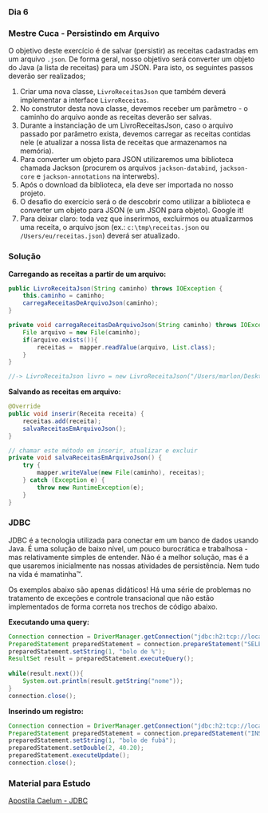 ### Dia 6

### Mestre Cuca - Persistindo em Arquivo
O objetivo deste exercício é de salvar (persistir) as receitas cadastradas em um arquivo `.json`. 
De forma geral, nosso objetivo será converter um objeto do Java (a lista de receitas) para um JSON. 
Para isto, os seguintes passos deverão ser realizados;

1. Criar uma nova classe, `LivroReceitasJson` que também deverá implementar a interface `LivroReceitas`.
2. No construtor desta nova classe, devemos receber um parâmetro - o caminho do arquivo aonde as receitas deverão ser salvas.
3. Durante a instanciação de um LivroReceitasJson, caso o arquivo passado por parâmetro exista, devemos carregar as receitas contidas nele (e atualizar
a nossa lista de receitas que armazenamos na memória).
4. Para converter um objeto para JSON utilizaremos uma biblioteca chamada Jackson (procurem os arquivos `jackson-databind`, `jackson-core` e `jackson-annotations` na interwebs).
5. Após o download da biblioteca, ela deve ser importada no nosso projeto.
6. O desafio do exercício será o de descobrir como utilizar a biblioteca e converter um objeto para JSON (e um JSON para objeto). Google it!
7. Para deixar claro: toda vez que inserirmos, excluirmos ou atualizarmos uma receita, o arquivo json (ex.: `c:\tmp\receitas.json` ou `/Users/eu/receitas.json`) deverá ser atualizado.

### Solução

**Carregando as receitas a partir de um arquivo:**
```java
public LivroReceitaJson(String caminho) throws IOException {
	this.caminho = caminho;
	carregaReceitasDeArquivoJson(caminho);
}

private void carregaReceitasDeArquivoJson(String caminho) throws IOException{
	File arquivo = new File(caminho);
	if(arquivo.exists()){
		receitas =  mapper.readValue(arquivo, List.class);
	}
}

//-> LivroReceitaJson livro = new LivroReceitaJson("/Users/marlon/Desktop/receitas.json");
```

**Salvando as receitas em arquivo:**
```java
@Override
public void inserir(Receita receita) {
	receitas.add(receita);
	salvaReceitasEmArquivoJson();
}

// chamar este método em inserir, atualizar e excluir	
private void salvaReceitasEmArquivoJson() {
	try {
		mapper.writeValue(new File(caminho), receitas);
	} catch (Exception e) {
		throw new RuntimeException(e);
	}
}

```

### JDBC 
JDBC é a tecnologia utilizada para conectar em um banco de dados usando Java. É uma solução de baixo nível, um pouco burocrática e trabalhosa - mas relativamente simples de entender. Não é a melhor solução, mas é a que usaremos inicialmente nas nossas atividades de persistência. Nem tudo na vida é mamatinha™. 

Os exemplos abaixo são apenas didáticos! Há uma série de problemas no tratamento de exceções e controle transacional que não estão implementados de forma correta nos trechos de código abaixo. 

**Executando uma query:**
```java
Connection connection = DriverManager.getConnection("jdbc:h2:tcp://localhost/~/mestrecuca", "sa", "");
PreparedStatement preparedStatement = connection.prepareStatement("SELECT nome FROM Receita WHERE nome like ?");
preparedStatement.setString(1, "bolo de %");
ResultSet result = preparedStatement.executeQuery();
		
while(result.next()){
	System.out.println(result.getString("nome"));
}
connection.close();
```

**Inserindo um registro:**
```java
Connection connection = DriverManager.getConnection("jdbc:h2:tcp://localhost/~/mestrecuca", "sa", "");
PreparedStatement preparedStatement = connection.preparedStatement("INSERT INTO Receita (nome, preco) VALUES (?, ?)");
preparedStatement.setString(1, "bolo de fubá");
preparedStatement.setDouble(2, 40.20);
preparedStatement.executeUpdate();
connection.close();
```

### Material para Estudo
[Apostila Caelum - JDBC](http://www.caelum.com.br/apostila-java-web/bancos-de-dados-e-jdbc/)
